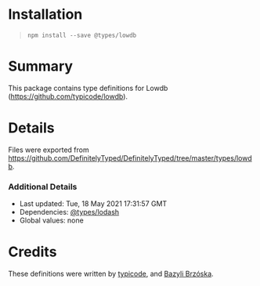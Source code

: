 # Installation
> `npm install --save @types/lowdb`

# Summary
This package contains type definitions for Lowdb (https://github.com/typicode/lowdb).

# Details
Files were exported from https://github.com/DefinitelyTyped/DefinitelyTyped/tree/master/types/lowdb.

### Additional Details
 * Last updated: Tue, 18 May 2021 17:31:57 GMT
 * Dependencies: [@types/lodash](https://npmjs.com/package/@types/lodash)
 * Global values: none

# Credits
These definitions were written by [typicode](https://github.com/typicode), and [Bazyli Brzóska](https://github.com/niieani).
